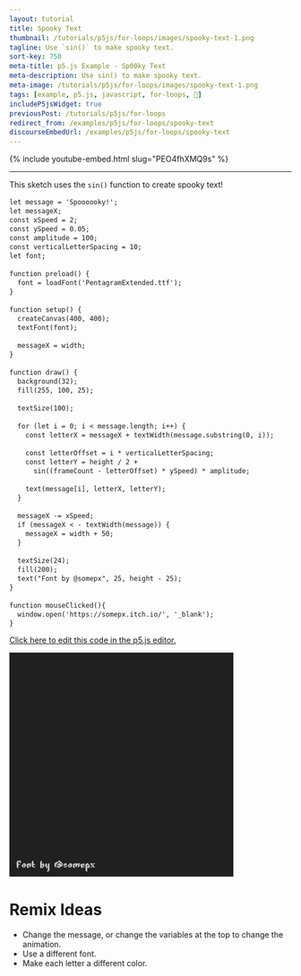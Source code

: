 ```yaml
---
layout: tutorial
title: Spooky Text
thumbnail: /tutorials/p5js/for-loops/images/spooky-text-1.png
tagline: Use `sin()` to make spooky text.
sort-key: 750
meta-title: p5.js Example - Sp00ky Text
meta-description: Use sin() to make spooky text.
meta-image: /tutorials/p5js/for-loops/images/spooky-text-1.png
tags: [example, p5.js, javascript, for-loops, 🎃]
includeP5jsWidget: true
previousPost: /tutorials/p5js/for-loops
redirect_from: /examples/p5js/for-loops/spooky-text
discourseEmbedUrl: /examples/p5js/for-loops/spooky-text
---
```


{% include youtube-embed.html slug="PEO4fhXMQ9s" %}

---

This sketch uses the `sin()` function to create spooky text!

```
let message = 'Spoooooky!';
let messageX;
const xSpeed = 2;
const ySpeed = 0.05;
const amplitude = 100;
const verticalLetterSpacing = 10;
let font;

function preload() {
  font = loadFont('PentagramExtended.ttf');
}

function setup() {
  createCanvas(400, 400);
  textFont(font);

  messageX = width;
}

function draw() {
  background(32);
  fill(255, 100, 25);

  textSize(100);

  for (let i = 0; i < message.length; i++) {
    const letterX = messageX + textWidth(message.substring(0, i));

    const letterOffset = i * verticalLetterSpacing;
    const letterY = height / 2 +
      sin((frameCount - letterOffset) * ySpeed) * amplitude;

    text(message[i], letterX, letterY);
  }

  messageX -= xSpeed;
  if (messageX < - textWidth(message)) {
    messageX = width + 50;
  }

  textSize(24);
  fill(200);
  text("Font by @somepx", 25, height - 25);
}

function mouseClicked(){
  window.open('https://somepx.itch.io/', '_blank');
}
```

[Click here to edit this code in the p5.js editor.](https://editor.p5js.org/KevinWorkman/sketches/wMHZ2LX16)

![spooky text](/tutorials/p5js/for-loops/images/spooky-text-2.gif)

# Remix Ideas

- Change the message, or change the variables at the top to change the animation.
- Use a different font.
- Make each letter a different color.
